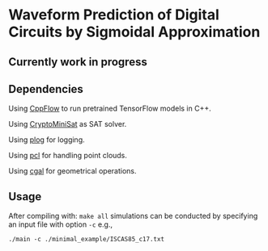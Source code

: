 # Waveform Prediction of Digital Circuits by Sigmoidal Approximation

## Currently work in progress

## Dependencies

Using [CppFlow](https://github.com/serizba/cppflow) to run pretrained TensorFlow models in C++.

Using [CryptoMiniSat](https://github.com/msoos/cryptominisat) as SAT solver.

Using [plog](https://github.com/SergiusTheBest/plog) for logging.

Using [pcl](https://pointclouds.org/) for handling point clouds.

Using [cgal](https://www.cgal.org/) for geometrical operations.

## Usage
After compiling with: ```make all``` simulations can be conducted by specifying an input file with option ```-c``` e.g.,
```
./main -c ./minimal_example/ISCAS85_c17.txt
```